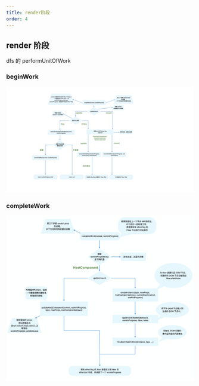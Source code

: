 ```yaml
---
title: render阶段
order: 4
---
```


## render 阶段

dfs 的 performUnitOfWork

### beginWork

![beginWork](../../assets/frame/react/beginWork.png)

### completeWork

![completeWork](../../assets/frame/react/completeWork.png)
